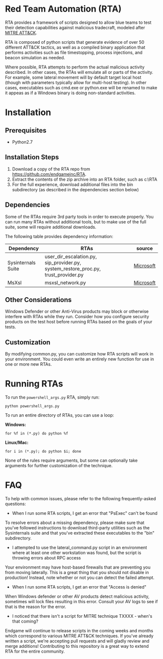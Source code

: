 # Red Team Automation (RTA)

RTA provides a framework of scripts designed to allow blue teams to test their detection capabilities against malicious tradecraft, modeled after [MITRE ATT&CK](https://attack.mitre.org/wiki/ATT&CK_Matrix).

RTA is composed of python scripts that generate evidence of over 50 different ATT&CK tactics, as well as a compiled binary application that performs activities such as file timestopping, process injections, and beacon simulation as needed.

Where possible, RTA attempts to perform the actual malicious activity described. In other cases, the RTAs will emulate all or parts of the activity. For example, some lateral movement will by default target local host (though with parameters typically allow for multi-host testing).  In other cases, executables such as cmd.exe or python.exe will be renamed to make it appeas as if a Windows binary is doing non-standard activities.

# Installation

## Prerequisites
 * Python2.7


## Installation Steps
1) Download a copy of the RTA repo from https://github.com/endgameinc/RTA.
2) Extract the contents of the zip archive into an RTA folder, such as c:\RTA  
3) For the full experience, download additional files into the bin subdirectory (as described in the dependencies section below)

## Dependencies
Some of the RTAs require 3rd party tools in order to execute properly. You can run many RTAs without additional tools, but to make use of the full suite, some will require additional downloads.

The following table provides dependency information:

| Dependency | RTAs | source |
| ---        | ---  | ---    |
| Sysinternals Suite | user_dir_escalation.py, sip_provider.py, system_restore_proc.py, trust_provider.py | [Microsoft](https://docs.microsoft.com/en-us/sysinternals/downloads/sysinternals-suite) |
| MsXsl              | msxsl_network.py | [Microsoft](https://www.microsoft.com/en-us/download/details.aspx?id=21714) |


## Other Considerations
Windows Defender or other Anti-Virus products may block or otherwise interfere with RTAs while they run. Consider how you configure security products on the test host before running RTAs based on the goals of your tests.

## Customization
By modifying common.py, you can customize how RTA scripts will work in your environment. You could even write an entirely new function for use in one or more new RTAs.

# Running RTAs
To run the `powershell_args.py` RTA, simply run:
```commandline
python powershell_args.py
```

To run an entire directory of RTAs, you can use a loop:

**Windows:**
```commandline
for %f in (*.py) do python %f
```

**Linux/Mac:**
```commandline
for i in (*.py); do python $i; done
```

None of the rules require arguments, but some can optionally take arguments for further customization of the technique.

# FAQ
To help with common issues, please refer to the following frequently-asked questions:

* When I run some RTA scripts, I get an error that "PsExec" can't be found

To resolve errors about a missing dependency, please make sure that you've followed instructions to download third-party utilities such as the Sysinternals suite and that you've extracted these executables to the "bin" subdirectory.

* I attempted to use the lateral_command.py script in an environment where at least one other workstation was found, but the script is throwing errors about RPC access

Your environment may have host-based firewalls that are preventing you from moving laterally. This is a great thing that you should not disable in production! Instead, note whether or not you can detect the failed attempt.

* When I run some RTA scripts, I get an error that "Access is denied"

When Windows defender or other AV products detect malicious activity, sometimes will lock files resulting in this error. Consult your AV logs to see if that is the reason for the error.
 
* I noticed that there isn't a script for MITRE technique TXXXX - when's that coming?
 
Endgame will continue to release scripts in the coming weeks and months which correspond to various MITRE ATT&CK techniques. If you've already written a script, we're accepting pull requests and will gladly review and merge additions! Contributing to this repository is a great way to extend RTA for the entire community.

